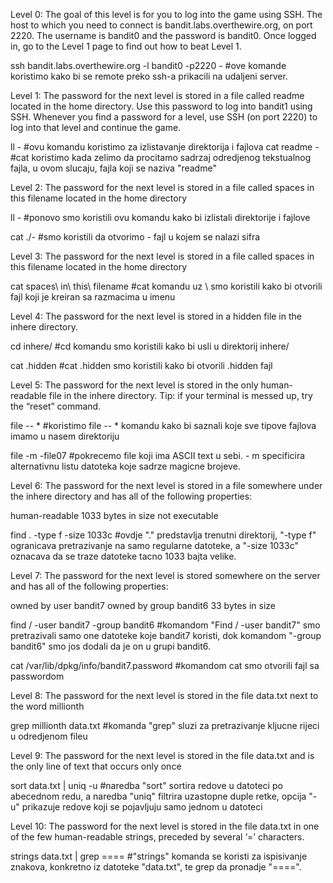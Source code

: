 Level 0: The goal of this level is for you to log into the game using SSH. The host to which you need to connect is bandit.labs.overthewire.org, on port 2220. The username is bandit0 and the password is bandit0. Once logged in, go to the Level 1 page to find out how to beat Level 1.

ssh bandit.labs.overthewire.org -l bandit0 -p2220 - #ove komande koristimo kako bi se remote preko ssh-a prikacili na udaljeni server. 

Level 1: The password for the next level is stored in a file called readme located in the home directory. Use this password to log into bandit1 using SSH. Whenever you find a password for a level, use SSH (on port 2220) to log into that level and continue the game.

ll - #ovu komandu koristimo za izlistavanje direktorija i fajlova
cat readme - #cat koristimo kada zelimo da procitamo sadrzaj odredjenog tekstualnog fajla, u ovom slucaju, fajla koji se naziva "readme"

Level 2: The password for the next level is stored in a file called spaces in this filename located in the home directory

ll - #ponovo smo koristili ovu komandu kako bi izlistali direktorije i fajlove

cat ./-  #smo koristili da otvorimo - fajl u kojem se nalazi sifra

Level 3: The password for the next level is stored in a file called spaces in this filename located in the home directory

cat spaces\ in\ this\ filename #cat komandu uz \ smo koristili kako bi otvorili fajl koji je kreiran sa razmacima u imenu 

Level 4: The password for the next level is stored in a hidden file in the inhere directory.

cd inhere/ #cd komandu smo koristili kako bi usli u direktorij inhere/ 

cat .hidden #cat .hidden smo koristili kako bi otvorili .hidden fajl

Level 5: The password for the next level is stored in the only human-readable file in the inhere directory. Tip: if your terminal is messed up, try the “reset” command.

file -- *  #koristimo file -- * komandu kako bi saznali koje sve tipove fajlova imamo u nasem direktoriju

file -m -file07 #pokrecemo file koji ima ASCII text u sebi. - m specificira alternativnu listu datoteka koje sadrze magicne brojeve. 

Level 6: The password for the next level is stored in a file somewhere under the inhere directory and has all of the following properties:

human-readable
1033 bytes in size
not executable

find . -type f -size 1033c  #ovdje "." predstavlja trenutni direktorij, "-type f" ogranicava pretrazivanje na samo regularne datoteke, a "-size 1033c" oznacava da se traze datoteke tacno 1033 bajta velike. 

Level 7: The password for the next level is stored somewhere on the server and has all of the following properties:

owned by user bandit7
owned by group bandit6
33 bytes in size

find / -user bandit7 -group bandit6 #komandom "Find / -user bandit7" smo pretrazivali samo one datoteke koje bandit7 koristi, dok komandom "-group bandit6" smo jos dodali da je on u grupi bandit6. 

cat /var/lib/dpkg/info/bandit7.password #komandom cat smo otvorili fajl sa passwordom

Level 8: The password for the next level is stored in the file data.txt next to the word millionth

grep millionth data.txt #komanda "grep" sluzi za pretrazivanje kljucne rijeci u odredjenom fileu

Level 9: The password for the next level is stored in the file data.txt and is the only line of text that occurs only once

sort data.txt | uniq -u #naredba "sort" sortira redove u datoteci po abecednom redu, a naredba "uniq" filtrira uzastopne duple retke, opcija "-u" prikazuje redove koji se pojavljuju samo jednom u datoteci

Level 10: The password for the next level is stored in the file data.txt in one of the few human-readable strings, preceded by several ‘=’ characters.

strings data.txt | grep ====  #"strings" komanda se koristi za ispisivanje znakova, konkretno iz datoteke "data.txt", te grep da pronadje "====". 



 










